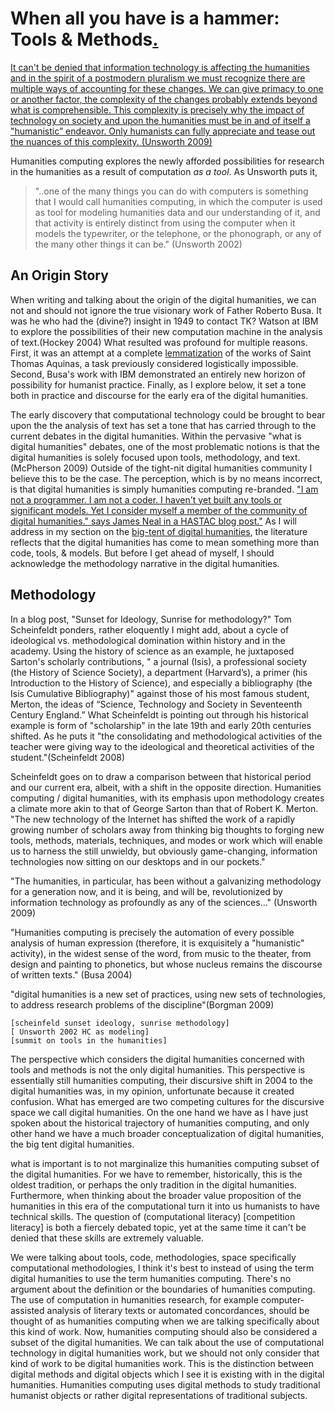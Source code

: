 # When all you have is a hammer: Tools & Methods<a href="/mcburton/writing/blob/master/chapter-one/README.markdown#tools-intro" name="tools-intro" >.</a>

<a href="/mcburton/writing/blob/master/chapter-one/README.markdown#tools-intro" name="tools-intro" >
It can't be denied that information technology is affecting the humanities and in the spirit of a postmodern pluralism we must recognize there are multiple ways of accounting for these changes. We can give primacy to one or another factor, the complexity of the changes probably extends beyond what is comprehensible. This complexity is precisely why the impact of technology on society and upon the humanities must be in and of itself a "humanistic” endeavor. Only humanists can fully appreciate and tease out the nuances of this complexity. (Unsworth 2009)
</a>

Humanities computing explores the newly afforded possibilities for research in the humanities as a result of computation _as a tool_. As Unsworth puts it,

>"..one of the many things you can do with computers is something that I would call humanities computing, in which the computer is used as tool for modeling humanities data and our understanding of it, and that activity is entirely distinct from using the computer when it models the typewriter, or the telephone, or the phonograph, or any of the many other things it can be." (Unsworth 2002)


## An Origin Story
When writing and talking about the origin of the digital humanities, we can not and should not ignore the true visionary work of Father Roberto Busa. It was he who had the (divine?) insight in 1949 to contact TK? Watson at IBM to explore the possibilities of their new computation machine in the analysis of text.(Hockey 2004) What resulted was profound for multiple reasons. First, it was an attempt at a complete [lemmatization](http://en.wikipedia.org/wiki/Lemmatization) of the works of Saint Thomas Aquinas, a task previously considered logistically impossible. Second, Busa's work with IBM demonstrated an entirely new horizon of possibility for humanist practice. Finally, as I explore below, it set a tone both in practice and discourse for the early era of the digital humanities.

The early discovery that computational technology could be brought to bear upon the the analysis of text has set a tone that has carried through to the current debates in the digital humanities. Within the pervasive "what is digital humanities" debates, one of the most problematic notions is that the digital humanities is solely focused upon tools, methodology, and text. (McPherson 2009) Outside of the tight-nit digital humanities community I believe this to be the case. The perception, which is by no means incorrect, is that digital humanities is simply humanities computing re-branded. ["I am not a programmer. I am not a coder. I haven't yet built any tools or significant models. Yet I consider myself a member of the community of digital humanities." says James Neal in a HASTAC blog post."](http://hastac.org/blogs/james3neal/2011/12/17/why-digital-humanities-community-and-networks) As I will address in my section on the [big-tent of digital humanities](big-tent.markdown), the literature reflects that the digital humanities has come to mean something more than code, tools, & models. But before I get ahead of myself, I should acknowledge the methodology narrative in the digital humanities.

## Methodology

In a blog post, "Sunset for Ideology, Sunrise for methodology?" Tom Scheinfeldt ponders, rather eloquently I might add, about a cycle of ideological vs. methodological domination within history and in the academy. Using the history of science as an example, he juxtaposed Sarton's scholarly contributions, " a journal (Isis), a professional society (the History of Science Society), a department (Harvard’s), a primer (his Introduction to the History of Science), and especially a bibliography (the Isis Cumulative Bibliography)" against those of his most famous student, Merton, the ideas of “Science, Technology and Society in Seventeenth Century England.” What Scheinfeldt is pointing out through his historical example is form of "scholarship" in the late 19th and early 20th centuries shifted. As he puts it "the consolidating and methodological activities of the teacher were giving way to the ideological and theoretical activities of the student."(Scheinfeldt 2008) 

Scheinfeldt goes on to draw a comparison between that historical period and our current era, albeit, with a shift in the opposite direction. Humanities computing / digital humanities, with its emphasis upon methodology creates a climate more akin to that of George Sarton than that of Robert K. Merton. "The new technology of the Internet has shifted the work of a rapidly growing number of scholars away from thinking big thoughts to forging new tools, methods, materials, techniques, and modes or work which will enable us to harness the still unwieldy, but obviously game-changing, information technologies now sitting on our desktops and in our pockets." 







"The humanities, in particular, has been without a galvanizing methodology for a generation now, and it is being, and will be, revolutionized by information technology as profoundly as any of the sciences..." (Unsworth 2009)

"Humanities computing is precisely the automation of every possible analysis of human expression (therefore, it is exquisitely a "humanistic" activity), in the widest sense of the word, from music to the theater, from design and painting to phonetics, but whose nucleus remains the discourse of written texts." (Busa 2004)

"digital humanities is a new set of practices, using new sets of technologies, to address research problems of the discipline"(Borgman 2009)



	[scheinfeld sunset ideology, sunrise methodology]
	[ Unsworth 2002 HC as modeling]
	[summit on tools in the humanities]


The perspective which considers the digital humanities concerned with tools and methods is not the only digital humanities. This perspective is essentially still humanities computing, their discursive shift in 2004 to the digital humanities was, in my opinion, unfortunate because it created confusion. What has emerged are two competing cultures for the discursive space we call digital humanities. On the one hand we have as I have just spoken about the historical trajectory of humanities computing, and only other hand we have a much broader conceptualization of digital humanities, the big tent digital humanities.

what is important is to not marginalize this humanities computing subset of the digital humanities. For we have to remember, historically, this is the oldest tradition, or perhaps the only tradition in the digital humanities. Furthermore, when thinking about the broader value proposition of the humanities in this era of the computational turn it into us humanists to have technical skills. The question of (computational literacy) [competition literacy] is both a fiercely debated topic, yet at the same time it can't be denied that these skills are extremely valuable.

We were talking about tools, code, methodologies, space specifically computational methodologies, I think it's best to instead of using the term digital humanities to use the term humanities computing. There's no argument about the definition or the boundaries of humanities computing. The use of computation in humanities research, for example computer-assisted analysis of literary texts or automated concordances, should be thought of as humanities computing when we are talking specifically about this kind of work. Now, humanities computing should also be considered a subset of the digital humanities. We can talk about the use of computational technology in digital humanities work, but we should not only consider that kind of work to be digital humanities work. This is the distinction between digital methods and digital objects which I see it is existing with in the digital humanities. Humanities computing  uses digital methods to study traditional humanist objects or rather digital representations of traditional subjects.

